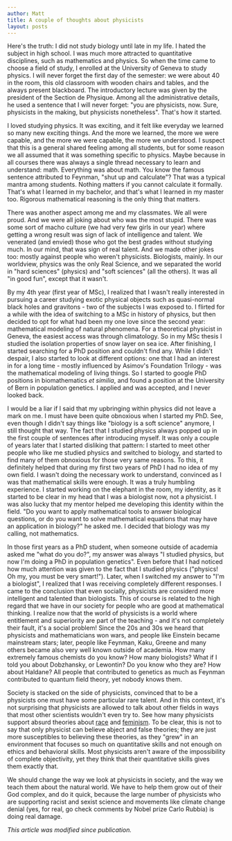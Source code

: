 ```yaml
---
author: Matt
title: A couple of thoughts about physicists 
layout: posts
---
```


Here's the truth: I did not study biology until late in my life. I hated the subject in high school. I was much more attracted to quantitative disciplines, such as mathematics and physics. So when the time came to choose a field of study, I enrolled at the University of Geneva to study physics. I will never forget the first day of the semester: we were about 40 in the room, this old classroom with wooden chairs and tables, and the always present blackboard. The introductory lecture was given by the president of the Section de Physique. Among all the administrative details, he used a sentence that I will never forget: "you are physicists, now. Sure, physicists in the making, but physicists nonetheless". That's how it started. 

I loved studying physics. It was exciting, and it felt like everyday we learned so many new exciting things. And the more we learned, the more we were capable, and the more we were capable, the more we understood. I suspect that this is a general shared feeling among all students, but for some reason we all assumed that it was something specific to physics. Maybe because in all courses there was always a single thread necessary to learn and understand: math. Everything was about math. You know the famous sentence attributed to Feynman, "shut up and calculate"? That was a typical mantra among students. Nothing matters if you cannot calculate it formally. That's what I learned in my bachelor, and that's what I learned in my master too. Rigorous mathematical reasoning is the only thing that matters. 

There was another aspect among me and my classmates. We all were proud. And we were all joking about who was the most stupid. There was some sort of macho culture (we had very few girls in our year) where getting a wrong result was sign of lack of intelligence and talent. We venerated (and envied) those who got the best grades without studying much. In our mind, that was sign of real talent. And we made other jokes too: mostly against people who weren't physicists. Biologists, mainly. In our worldview, physics was the only Real Science, and we separated the world in "hard sciences" (physics) and "soft sciences" (all the others). It was all "in good fun", except that it wasn't.

By my 4th year (first year of MSc), I realized that I wasn't really interested in pursuing a career studying exotic physical objects such as quasi-normal black holes and gravitons - two of the subjects I was exposed to. I flirted for a while with the idea of switching to a MSc in history of physics, but then decided to opt for what had been my one love since the second year: mathematical modeling of natural phenomena. For a theoretical physicist in Geneva, the easiest access was through climatology. So in my MSc thesis I studied the isolation properties of snow layer on sea ice. After finishing, I started searching for a PhD position and couldn't find any. While I didn't despair, I also started to look at different options: one that I had an interest in for a long time - mostly influenced by Asimov's Foundation Trilogy - was the mathematical modeling of living things. So I started to google PhD positions in biomathematics *et similia*, and found a position at the University of Bern in population genetics. I applied and was accepted, and I never looked back.

I would be a liar if I said that my upbringing within physics did not leave a mark on me. I must have been quite obnoxious when I started my PhD. See, even though I didn't say things like "biology is a soft science" anymore, I still thought that way. The fact that I studied physics always popped up in the first couple of sentences after introducing myself. It was only a couple of years later that I started disliking that pattern: I started to meet other people who like me studied physics and switched to biology, and started to find many of them obnoxious for those very same reasons. To this, it definitely helped that during my first two years of PhD I had no idea of my own field. I wasn't doing the necessary work to understand, convinced as I was that mathematical skills were enough. It was a truly humbling experience. I started working on the elephant in the room, my identity, as it started to be clear in my head that I was a biologist now, not a physicist. I was also lucky that my mentor helped me developing this identity within the field. "Do you want to apply mathematical tools to answer biological questions, or do you want to solve mathematical equations that may have an application in biology?" he asked me. I decided that biology was my calling, not mathematics.

In those first years as a PhD student, when someone outside of academia asked me "what do you do?", my answer was always "I studied physics, but now I'm doing a PhD in population genetics". Even before that I had noticed how much attention was given to the fact that I studied physics ("physics! Oh my, you must be very smart!"). Later, when I switched my answer to "I'm a biologist", I realized that I was receiving completely different responses. I came to the conclusion that even socially, physicists are considerd more intelligent and talented than biologists. This of course is related to the high regard that we have in our society for people who are good at mathematical thinking. I realize now that the world of physicists is a world where entitlement and superiority are part of the teaching - and it's not completely their fault, it's a social problem! Since the 20s and 30s we heard that physicists and mathematicians won wars, and people like Einstein became mainstream stars; later, people like Feynman, Kaku, Greene and many others became also very well known outside of academia. How many extremely famous chemists do you know? How many biologists? What if I told you about Dobzhansky, or Lewontin? Do you know who they are? How about Haldane? All people that contributed to genetics as much as Feynman contributed to quantum field theory, yet nobody knows them.

Society is stacked on the side of physicists, convinced that to be a physicists one must have some particular rare talent. And in this context, it's not surprising that physicists are allowed to talk about other fields in ways that most other scientists wouldn't even try to. See how many physicists support absurd theories about [race](https://twitter.com/GradEmpUnion/status/1270829003130261504) and [feminism](https://www.nature.com/articles/d41586-018-06913-0). To be clear, this is not to say that only physicist can believe abject and false theories; they are just more susceptibles to believing these theories, as they "grew" in an environment that focuses so much on quantitative skills and not enough on ethics and behavioral skills. Most physicists aren't aware of the impossibility of complete objectivity, yet they think that their quantitative skills gives them exactly that.

We should change the way we look at physicists in society, and the way we teach them about the natural world. We have to help them grow out of their God complex, and do it quick, because the large number of physicists who are supporting racist and sexist science and movements like climate change denial (yes, for real, go check comments by Nobel prize Carlo Rubbia) is doing real damage.

*This article was modified since publication.*
